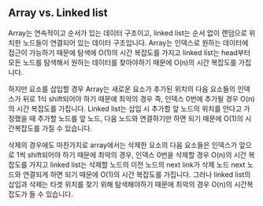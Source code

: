 ## Array vs. Linked list

Array는 연속적이고 순서가 있는 데이터 구조이고, linked list는 순서 없이 랜덤으로 위치한 노드들이 연결되어 있는 데이터 구조입니다.
Array는 인덱스로 원하는 데이터에 접근이 가능하기 때문에 탐색에 O(1)의 시간 복잡도를 가지고 linked list는 head부터 모든 노드를 탐색해서 원하는 데이터를 찾아야하기 때문에 O(n)의 시간 복잡도를 가집니다.

하지만 요소를 삽입할 경우 Array는 새로운 요소가 추가된 위치의 다음 요소들의 인덱스가 뒤로 1식 shift되어야 하기 때문에 최악의 경우 즉, 인덱스 0번에 추가될 경우 O(n)의 시간 복잡도를 가집니다. Linked list는 삽입 시 추가할 앞 노드의 위치를 안다고 가정했을 때 추가할 노드를 앞 노드, 다음 노드와 연결하기만 하면 되기 때문에 O(1)의 시간복잡도를 가질 수 있습니다. 

삭제의 경우에도 마찬가지로 array에서는 삭제한 요소의 다음 요소들은 인덱스가 앞으로 1씩 shift되어야 하기 때문에 최악의 경우, 인덱스 0번을 삭제할 경우 O(n)의 시간 복잡도를 가지고 linked list는 삭제할 노드의 이전 노드의 next link가 삭제 노드 next 노드와 연결되게 하면 되기 때문에 O(1)의 시간 복잡도를 가집니다. 그러나 linked list의 삽입과 삭제는 타겟 위치를 찾기 위해 탐색해야하기 때문에 최악의 경우 O(n)의 시간복잡도가 들 수 있습니다. 